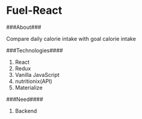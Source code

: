 # Fuel-React

###About###

Compare daily calorie intake with goal calorie intake

###Technologies####

1. React
2. Redux
3. Vanilla JavaScript
4. nutritionix(API)
5. Materialize

###Need####

1. Backend
